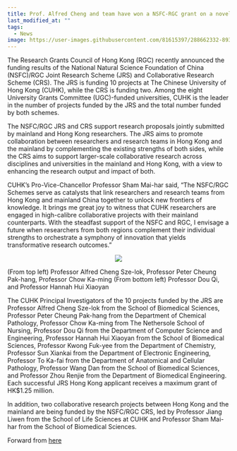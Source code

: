 ```yaml
---
title: Prof. Alfred Cheng and team have won a NSFC-RGC grant on a novel cancer immunotherapeutic approach
last_modified_at: ""
tags: 
  - News
image: https://user-images.githubusercontent.com/81615397/288662332-893b7bda-0f33-4338-a705-56319409160f.jpg
---
```


The Research Grants Council of Hong Kong (RGC) recently announced the funding results of the National Natural Science Foundation of China (NSFC)/RGC Joint Research Scheme (JRS) and Collaborative Research Scheme (CRS). The JRS is funding 10 projects at The Chinese University of Hong Kong (CUHK), while the CRS is funding two. Among the eight University Grants Committee (UGC)-funded universities, CUHK is the leader in the number of projects funded by the JRS and the total number funded by both schemes.

The NSFC/RGC JRS and CRS support research proposals jointly submitted by mainland and Hong Kong researchers. The JRS aims to promote collaboration between researchers and research teams in Hong Kong and the mainland by complementing the existing strengths of both sides, while the CRS aims to support larger-scale collaborative research across disciplines and universities in the mainland and Hong Kong, with a view to enhancing the research output and impact of both.

CUHK’s Pro-Vice-Chancellor Professor Sham Mai-har said, “The NSFC/RGC Schemes serve as catalysts that link researchers and research teams from Hong Kong and mainland China together to unlock new frontiers of knowledge. It brings me great joy to witness that CUHK researchers are engaged in high-calibre collaborative projects with their mainland counterparts. With the steadfast support of the NSFC and RGC, I envisage a future when researchers from both regions complement their individual strengths to orchestrate a symphony of innovation that yields transformative research outcomes.”

<p align="center" width="60%">
    <img src="https://user-images.githubusercontent.com/81615397/288662332-893b7bda-0f33-4338-a705-56319409160f.jpg">
    <figcaption>(From top left) Professor Alfred Cheng Sze-lok, Professor Peter Cheung Pak-hang, Professor Chow Ka-ming (From bottom left) Professor Dou Qi, and Professor Hannah Hui Xiaoyan</figcaption>
</p>

The CUHK Principal Investigators of the 10 projects funded by the JRS are Professor Alfred Cheng Sze-lok from the School of Biomedical Sciences, Professor Peter Cheung Pak-hang from the Department of Chemical Pathology, Professor Chow Ka-ming from The Nethersole School of Nursing, Professor Dou Qi from the Department of Computer Science and Engineering, Professor Hannah Hui Xiaoyan from the School of Biomedical Sciences, Professor Kwong Fuk-yee from the Department of Chemistry, Professor Sun Xiankai from the Department of Electronic Engineering, Professor To Ka-fai from the Department of Anatomical and Cellular Pathology, Professor Wang Dan from the School of Biomedical Sciences, and Professor Zhou Renjie from the Department of Biomedical Engineering. Each successful JRS Hong Kong applicant receives a maximum grant of HK$1.25 million.

In addition, two collaborative research projects between Hong Kong and the mainland are being funded by the NSFC/RGC CRS, led by Professor Jiang Liwen from the School of Life Sciences at CUHK and Professor Sham Mai-har from the School of Biomedical Sciences.

Forward from [here](https://www.cpr.cuhk.edu.hk/en/press/12-cuhk-projects-funded-by-2023-24-nsfc-rgc-joint-and-collaborative-research-schemes-the-highest-share-among-hong-kong-institutions/)